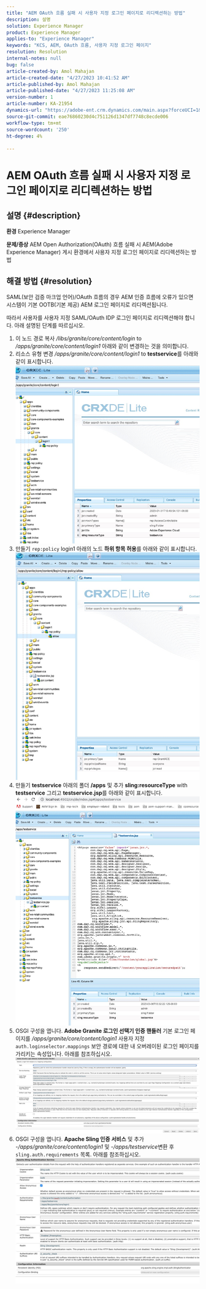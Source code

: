 ```yaml
---
title: "AEM OAuth 흐름 실패 시 사용자 지정 로그인 페이지로 리디렉션하는 방법"
description: 설명
solution: Experience Manager
product: Experience Manager
applies-to: "Experience Manager"
keywords: "KCS, AEM, OAuth 흐름, 사용자 지정 로그인 페이지"
resolution: Resolution
internal-notes: null
bug: false
article-created-by: Amol Mahajan
article-created-date: "4/27/2023 10:41:52 AM"
article-published-by: Amol Mahajan
article-published-date: "4/27/2023 11:25:08 AM"
version-number: 1
article-number: KA-21954
dynamics-url: "https://adobe-ent.crm.dynamics.com/main.aspx?forceUCI=1&pagetype=entityrecord&etn=knowledgearticle&id=f721c418-e8e4-ed11-a7c7-6045bd006a22"
source-git-commit: eae76860230d4c751126d1347df7748c8ecde006
workflow-type: tm+mt
source-wordcount: '250'
ht-degree: 4%

---
```


# AEM OAuth 흐름 실패 시 사용자 지정 로그인 페이지로 리디렉션하는 방법

## 설명 {#description}

<b>환경</b>
Experience Manager


<b>문제/증상</b>
AEM Open Authorization(OAuth) 흐름 실패 시 AEM(Adobe Experience Manager) 게시 환경에서 사용자 지정 로그인 페이지로 리디렉션하는 방법


## 해결 방법 {#resolution}


SAML(보안 검증 마크업 언어)/OAuth 흐름의 경우 AEM 인증 흐름에 오류가 있으면 시스템이 기본 OOTB(기본 제공) AEM 로그인 페이지로 리디렉션됩니다.

따라서 사용자를 사용자 지정 SAML/OAuth IDP 로그인 페이지로 리디렉션해야 합니다. 아래 설명된 단계를 따르십시오.

1. 이 노드 경로 복사 */libs/granite/core/content/login* to */apps/granite/core/content/login1* 아래와 같이 변경하는 것을 의미합니다.
2. 리소스 유형 변경 */apps/granite/core/content/login1* to <b>testservice</b>를 아래와 같이 표시합니다.![](assets/25e0ebb5-ede4-ed11-a7c7-6045bd006a22.png)
3. 만들기 `rep:policy` login1 아래의 노드 <b>하위 항목 허용</b>를 아래와 같이 표시합니다.![](assets/cc0347ce-ede4-ed11-a7c7-6045bd006a22.png)
4. 만들기 <b>testservice</b> 아래의 폴더 <b>/apps</b> 및 추가 <b>sling:resourceType</b> with <b>testservice</b> 그리고 <b>testservice.jsp</b>를 아래와 같이 표시합니다.![](assets/aec657e1-ede4-ed11-a7c7-6045bd006a22.png)
5. OSGI 구성을 엽니다. <b>Adobe Granite 로그인 선택기 인증 핸들러</b> 기본 로그인 페이지를 */apps/granite/core/content/login1* 사용자 지정 `auth.loginselector.mappings` 보안 경로에 대한 내 오버레이된 로그인 페이지를 가리키는 속성입니다. 아래를 참조하십시오.![](assets/b45869f6-ede4-ed11-a7c7-6045bd006a22.png)
6. OSGI 구성을 엽니다. <b>Apache Sling 인증 서비스</b> 및 추가 *-/apps/granite/core/content/login1* 및 *-/apps/testservice*&#x200B;변환 후 `sling.auth.requirements` 목록. 아래를 참조하십시오.![](assets/494fad08-eee4-ed11-a7c7-6045bd006a22.png)

